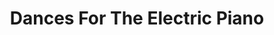 ---
ee_id: '4223'
site: '1'
type: '5'
title: Dances For The Electric Piano
url: dances-for-the-electric-piano
year: '2014'
venue: Institute of Contemporary Arts
state_country: London
pitch: London debut (as part of the slow and rambling world tour) of my piano suite
  / club bangerz Dances For The Electric Piano. Wz loud.
ps: ''
imgs: 24-dances-2013-220-ICA-London-9.jpg,24-dances-2013-220-ICA-London-2.JPG,24-dances-2013-220-ICA-London-57.jpg,24-dances-2013-220-ICA-London-59.jpg
things: "[4194] [2013-218-24-dances-for-the-electric-piano] 2013-218 24 Dances For
  The Electric Piano (Composition),[4222] [2013-220-dances-for-electric-piano-performance]
  2013-220 Dances for Electric Piano (Performance)"
layout: shows
---